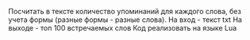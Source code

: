 Посчитать в тексте количество упоминаний для каждого слова, без учета формы (разные формы - разные слова).
На вход - текст txt
На выходе - топ 100 встречаемых слов
Код реализовать на языке Lua
